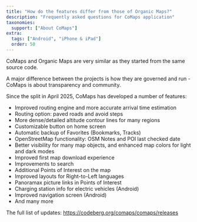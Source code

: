 ```yaml
---
title: "How do the features differ from those of Organic Maps?"
description: "Frequently asked questions for CoMaps application"
taxonomies:
  support: ["About CoMaps"]
extra:
  tags: ["Android", "iPhone & iPad"]
  order: 50
---
```


CoMaps and Organic Maps are very similar as they started from the same source code.

A major difference between the projects is how they are governed and run - CoMaps is about transparency and community.

Since the split in April 2025, CoMaps has developed a number of features:

- Improved routing engine and more accurate arrival time estimation
- Routing option: paved roads and avoid steps
- More dense/detailed altitude contour lines for many regions
- Customizable button on home screen
- Automatic backup of Favorites (Bookmarks, Tracks)
- OpenStreetMap functionality: OSM Notes and POI last checked date
- Better visibility for many map objects, and enhanced map colors for light and dark modes
- Improved first map download experience
- Improvements to search
- Additional Points of Interest on the map
- Improved layouts for Right-to-Left languages
- Panoramax picture links in Points of Interest
- Charging station info for electric vehicles (Android)
- Improved navigation screen (Android)
- And many more 


The full list of updates:
https://codeberg.org/comaps/comaps/releases
